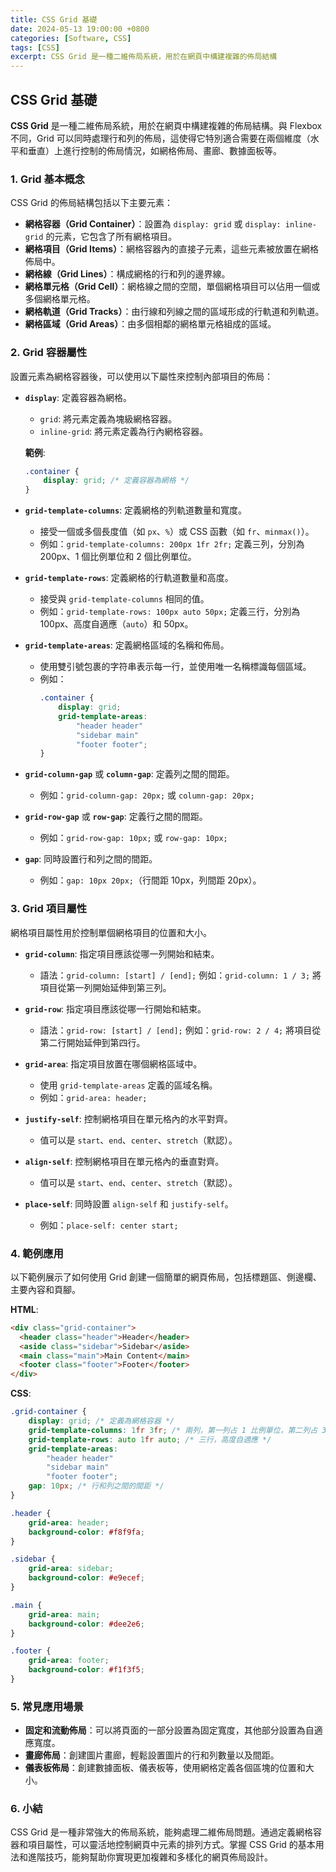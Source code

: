 ```yaml
---
title: CSS Grid 基礎
date: 2024-05-13 19:00:00 +0800
categories: [Software, CSS]
tags: [CSS] 
excerpt: CSS Grid 是一種二維佈局系統，用於在網頁中構建複雜的佈局結構
---
```


## CSS Grid 基礎

**CSS Grid** 是一種二維佈局系統，用於在網頁中構建複雜的佈局結構。與 Flexbox 不同，Grid 可以同時處理行和列的佈局，這使得它特別適合需要在兩個維度（水平和垂直）上進行控制的佈局情況，如網格佈局、畫廊、數據面板等。

### 1. Grid 基本概念

CSS Grid 的佈局結構包括以下主要元素：

- **網格容器（Grid Container）**：設置為 `display: grid` 或 `display: inline-grid` 的元素，它包含了所有網格項目。
- **網格項目（Grid Items）**：網格容器內的直接子元素，這些元素被放置在網格佈局中。
- **網格線（Grid Lines）**：構成網格的行和列的邊界線。
- **網格單元格（Grid Cell）**：網格線之間的空間，單個網格項目可以佔用一個或多個網格單元格。
- **網格軌道（Grid Tracks）**：由行線和列線之間的區域形成的行軌道和列軌道。
- **網格區域（Grid Areas）**：由多個相鄰的網格單元格組成的區域。

### 2. Grid 容器屬性

設置元素為網格容器後，可以使用以下屬性來控制內部項目的佈局：

- **`display`**: 定義容器為網格。
  - `grid`: 將元素定義為塊級網格容器。
  - `inline-grid`: 將元素定義為行內網格容器。

  **範例**:
  ```css
  .container {
      display: grid; /* 定義容器為網格 */
  }
  ```

- **`grid-template-columns`**: 定義網格的列軌道數量和寬度。
  - 接受一個或多個長度值（如 `px`、`%`）或 CSS 函數（如 `fr`、`minmax()`）。
  - 例如：`grid-template-columns: 200px 1fr 2fr;` 定義三列，分別為 200px、1 個比例單位和 2 個比例單位。

- **`grid-template-rows`**: 定義網格的行軌道數量和高度。
  - 接受與 `grid-template-columns` 相同的值。
  - 例如：`grid-template-rows: 100px auto 50px;` 定義三行，分別為 100px、高度自適應（`auto`）和 50px。

- **`grid-template-areas`**: 定義網格區域的名稱和佈局。
  - 使用雙引號包裹的字符串表示每一行，並使用唯一名稱標識每個區域。
  - 例如：
    ```css
    .container {
        display: grid;
        grid-template-areas:
            "header header"
            "sidebar main"
            "footer footer";
    }
    ```

- **`grid-column-gap`** 或 **`column-gap`**: 定義列之間的間距。
  - 例如：`grid-column-gap: 20px;` 或 `column-gap: 20px;`

- **`grid-row-gap`** 或 **`row-gap`**: 定義行之間的間距。
  - 例如：`grid-row-gap: 10px;` 或 `row-gap: 10px;`

- **`gap`**: 同時設置行和列之間的間距。
  - 例如：`gap: 10px 20px;`（行間距 10px，列間距 20px）。

### 3. Grid 項目屬性

網格項目屬性用於控制單個網格項目的位置和大小。

- **`grid-column`**: 指定項目應該從哪一列開始和結束。
  - 語法：`grid-column: [start] / [end];` 例如：`grid-column: 1 / 3;` 將項目從第一列開始延伸到第三列。

- **`grid-row`**: 指定項目應該從哪一行開始和結束。
  - 語法：`grid-row: [start] / [end];` 例如：`grid-row: 2 / 4;` 將項目從第二行開始延伸到第四行。

- **`grid-area`**: 指定項目放置在哪個網格區域中。
  - 使用 `grid-template-areas` 定義的區域名稱。
  - 例如：`grid-area: header;`

- **`justify-self`**: 控制網格項目在單元格內的水平對齊。
  - 值可以是 `start`、`end`、`center`、`stretch`（默認）。

- **`align-self`**: 控制網格項目在單元格內的垂直對齊。
  - 值可以是 `start`、`end`、`center`、`stretch`（默認）。

- **`place-self`**: 同時設置 `align-self` 和 `justify-self`。
  - 例如：`place-self: center start;`

### 4. 範例應用

以下範例展示了如何使用 Grid 創建一個簡單的網頁佈局，包括標題區、側邊欄、主要內容和頁腳。

**HTML**:
```html
<div class="grid-container">
  <header class="header">Header</header>
  <aside class="sidebar">Sidebar</aside>
  <main class="main">Main Content</main>
  <footer class="footer">Footer</footer>
</div>
```

**CSS**:
```css
.grid-container {
    display: grid; /* 定義為網格容器 */
    grid-template-columns: 1fr 3fr; /* 兩列，第一列占 1 比例單位，第二列占 3 比例單位 */
    grid-template-rows: auto 1fr auto; /* 三行，高度自適應 */
    grid-template-areas:
        "header header"
        "sidebar main"
        "footer footer";
    gap: 10px; /* 行和列之間的間距 */
}

.header {
    grid-area: header;
    background-color: #f8f9fa;
}

.sidebar {
    grid-area: sidebar;
    background-color: #e9ecef;
}

.main {
    grid-area: main;
    background-color: #dee2e6;
}

.footer {
    grid-area: footer;
    background-color: #f1f3f5;
}
```

### 5. 常見應用場景

- **固定和流動佈局**：可以將頁面的一部分設置為固定寬度，其他部分設置為自適應寬度。
- **畫廊佈局**：創建圖片畫廊，輕鬆設置圖片的行和列數量以及間距。
- **儀表板佈局**：創建數據面板、儀表板等，使用網格定義各個區塊的位置和大小。

### 6. 小結

CSS Grid 是一種非常強大的佈局系統，能夠處理二維佈局問題。通過定義網格容器和項目屬性，可以靈活地控制網頁中元素的排列方式。掌握 CSS Grid 的基本用法和進階技巧，能夠幫助你實現更加複雜和多樣化的網頁佈局設計。
